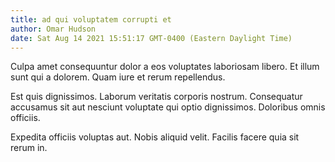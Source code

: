 ```yaml
---
title: ad qui voluptatem corrupti et
author: Omar Hudson
date: Sat Aug 14 2021 15:51:17 GMT-0400 (Eastern Daylight Time)
---
```

Culpa amet consequuntur dolor a eos voluptates laboriosam libero. Et illum sunt qui a dolorem. Quam iure et rerum repellendus.

 Est quis dignissimos. Laborum veritatis corporis nostrum. Consequatur accusamus sit aut nesciunt voluptate qui optio dignissimos. Doloribus omnis officiis.

 Expedita officiis voluptas aut. Nobis aliquid velit. Facilis facere quia sit rerum in.